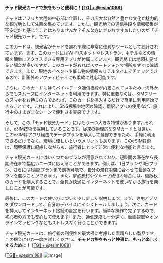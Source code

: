 **チャド観光カードで旅をもっと便利に！[[TG💪+ @esim1088](https://t.me/s/esim1088)]**

チャドはアフリカ大陸の中心部に位置し、その広大な自然と豊かな文化が魅力的な観光地として注目を集めています。しかし、観光地での通信手段や情報収集が不安定だと感じたことはありませんか？そんな方にぜひおすすめしたいのが「チャド観光カード」です。

このカードは、観光客がチャドを訪れる際に非常に便利なツールとして設計されています。まず、このカードにはWi-Fiスポットやレストラン、ホテルなどの情報を簡単にアクセスできる専用アプリが付属しています。観光地では地図も見づらい場合が多いですが、このカードがあればスマートフォンで場所をすぐに確認できます。また、現地のイベントや催し物の情報もリアルタイムでチェックできるので、計画外のアクティビティにも柔軟に対応可能です。

さらに、このカードにはモバイルデータ通信機能が内蔵されているため、海外からでもスムーズにインターネットを利用できます。特に重要なのは、SIMフリーのスマホをお持ちの方であれば、このカードを挿入するだけで簡単に利用開始できることです。これにより、SNS投稿や地図の確認、翻訳アプリの使用など、旅行中のさまざまなシーンで便利さを実感できます。

そして、この「チャド観光カード」にはもう一つ大きな特徴があります。それは、eSIM技術を採用していることです。従来の物理的なSIMカードとは違い、このeSIMはアプリ経由でデータプランを購入して登録できるため、手軽に利用できるだけでなく、環境に優しいというメリットもあります。このeSIM技術は、環境保護に配慮しながらも、旅行者にとって非常に便利な機能と言えます。

チャド観光カードにはいくつかのプランが用意されており、短時間の滞在から長期滞在まで幅広いニーズに応えることができます。例えば、1日プランや3日プラン、さらには1週間プランまで選択可能で、自分の滞在期間に合わせて最適なプランを選ぶことができます。また、家族旅行やグループ旅行の場合には、複数枚のカードを購入することで、全員が快適にインターネットを使いながら旅行を楽しむことが可能です。

最後に、このカードの使い方について少し詳しく説明します。まず、専用アプリをダウンロードして、自分のデバイスにインストールしましょう。次に、カードを挿入してインターネット接続の設定を行います。簡単な操作で完了するので、初心者の方でも安心して使えます。また、通信速度も十分速く、動画視聴やオンラインマッピングなどもストレスなく行うことができます。

チャド観光カードは、旅行者の利便性を最大限に考慮した素晴らしい製品です。この機会にぜひ一度お試しください。**チャドの旅をもっと快適に、もっと楽しくするために！** [[TG💪+ @esim1088](https://t.me/s/esim1088)]

[[TG💪+ @esim1088](https://t.me/s/esim1088) ![Image](https://i.postimg.cc/Y0z9fWf4/image.png)]